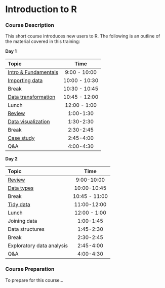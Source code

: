 
# Introduction to R

### Course Description

This short course introduces new users to R. The following is an outline
of the material covered in this training:

**Day
1**

| Topic                                                                          |     Time      |
| :----------------------------------------------------------------------------- | :-----------: |
| [Intro & Fundamentals](https://uc-r.github.io/Intro-R/day-1a-intro.html)       | 9:00 - 10:00  |
| [Importing data](https://uc-r.github.io/Intro-R/day-1b-import.html)            | 10:00 - 10:30 |
| Break                                                                          | 10:30 - 10:45 |
| [Data transformation](https://uc-r.github.io/Intro-R/day-1c-transform.html)    | 10:45 - 12:00 |
| Lunch                                                                          | 12:00 - 1:00  |
| [Review](https://uc-r.github.io/Intro-R/day-1d-review.html)                    |   1:00-1:30   |
| [Data visualization](https://uc-r.github.io/Intro-R/day-1e-visualization.html) |   1:30-2:30   |
| Break                                                                          |   2:30-2:45   |
| [Case study](https://uc-r.github.io/Intro-R/day-1f-case-study.html)            |   2:45-4:00   |
| Q\&A                                                                           |   4:00-4:30   |

**Day
2**

| Topic                                                               |     Time      |
| :------------------------------------------------------------------ | :-----------: |
| [Review](https://uc-r.github.io/Intro-R/day-2a-intro.html)          |  9:00-10:00   |
| [Data types](https://uc-r.github.io/Intro-R/day-2b-data-types.html) |  10:00-10:45  |
| Break                                                               | 10:45 - 11:00 |
| [Tidy data](https://uc-r.github.io/Intro-R/day-2b-tidy.html)        |  11:00-12:00  |
| Lunch                                                               | 12:00 - 1:00  |
| Joining data                                                        |   1:00-1:45   |
| Data structures                                                     |   1:45-2:30   |
| Break                                                               |   2:30-2:45   |
| Exploratory data analysis                                           |   2:45-4:00   |
| Q\&A                                                                |   4:00-4:30   |

### Course Preparation

To prepare for this course…
